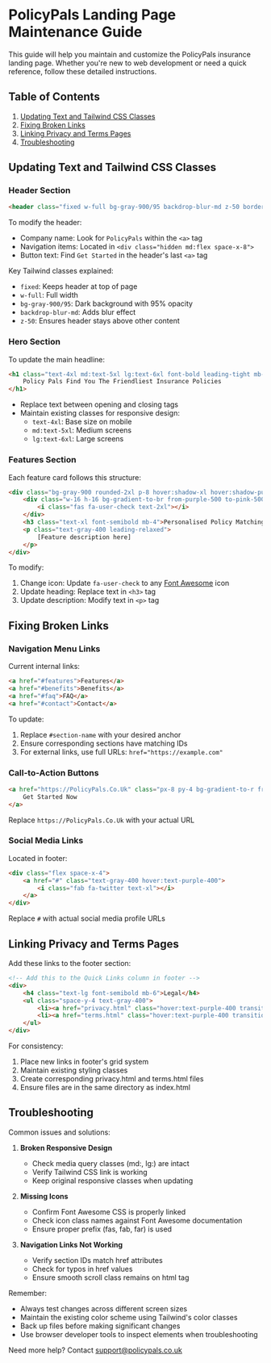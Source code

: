 # PolicyPals Landing Page Maintenance Guide

This guide will help you maintain and customize the PolicyPals insurance landing page. Whether you're new to web development or need a quick reference, follow these detailed instructions.

## Table of Contents
1. [Updating Text and Tailwind CSS Classes](#updating-text-and-tailwind-css-classes)
2. [Fixing Broken Links](#fixing-broken-links)
3. [Linking Privacy and Terms Pages](#linking-privacy-and-terms-pages)
4. [Troubleshooting](#troubleshooting)

## Updating Text and Tailwind CSS Classes

### Header Section
```html
<header class="fixed w-full bg-gray-900/95 backdrop-blur-md z-50 border-b border-gray-800">
```
To modify the header:
- Company name: Look for `PolicyPals` within the `<a>` tag
- Navigation items: Located in `<div class="hidden md:flex space-x-8">`
- Button text: Find `Get Started` in the header's last `<a>` tag

Key Tailwind classes explained:
- `fixed`: Keeps header at top of page
- `w-full`: Full width
- `bg-gray-900/95`: Dark background with 95% opacity
- `backdrop-blur-md`: Adds blur effect
- `z-50`: Ensures header stays above other content

### Hero Section
To update the main headline:
```html
<h1 class="text-4xl md:text-5xl lg:text-6xl font-bold leading-tight mb-8 bg-gradient-to-r from-purple-400 to-pink-500 bg-clip-text text-transparent">
    Policy Pals Find You The Friendliest Insurance Policies
</h1>
```
- Replace text between opening and closing tags
- Maintain existing classes for responsive design:
  - `text-4xl`: Base size on mobile
  - `md:text-5xl`: Medium screens
  - `lg:text-6xl`: Large screens

### Features Section
Each feature card follows this structure:
```html
<div class="bg-gray-900 rounded-2xl p-8 hover:shadow-xl hover:shadow-purple-500/10 transition-all duration-300 transform hover:scale-105">
    <div class="w-16 h-16 bg-gradient-to-br from-purple-500 to-pink-500 rounded-full flex items-center justify-center mb-6">
        <i class="fas fa-user-check text-2xl"></i>
    </div>
    <h3 class="text-xl font-semibold mb-4">Personalised Policy Matching</h3>
    <p class="text-gray-400 leading-relaxed">
        [Feature description here]
    </p>
</div>
```
To modify:
1. Change icon: Update `fa-user-check` to any [Font Awesome](https://fontawesome.com/icons) icon
2. Update heading: Replace text in `<h3>` tag
3. Update description: Modify text in `<p>` tag

## Fixing Broken Links

### Navigation Menu Links
Current internal links:
```html
<a href="#features">Features</a>
<a href="#benefits">Benefits</a>
<a href="#faq">FAQ</a>
<a href="#contact">Contact</a>
```
To update:
1. Replace `#section-name` with your desired anchor
2. Ensure corresponding sections have matching IDs
3. For external links, use full URLs: `href="https://example.com"`

### Call-to-Action Buttons
```html
<a href="https://PolicyPals.Co.Uk" class="px-8 py-4 bg-gradient-to-r from-purple-500 to-pink-500 rounded-full">
    Get Started Now
</a>
```
Replace `https://PolicyPals.Co.Uk` with your actual URL

### Social Media Links
Located in footer:
```html
<div class="flex space-x-4">
    <a href="#" class="text-gray-400 hover:text-purple-400">
        <i class="fab fa-twitter text-xl"></i>
    </a>
</div>
```
Replace `#` with actual social media profile URLs

## Linking Privacy and Terms Pages

Add these links to the footer section:
```html
<!-- Add this to the Quick Links column in footer -->
<div>
    <h4 class="text-lg font-semibold mb-6">Legal</h4>
    <ul class="space-y-4 text-gray-400">
        <li><a href="privacy.html" class="hover:text-purple-400 transition-colors duration-300">Privacy Policy</a></li>
        <li><a href="terms.html" class="hover:text-purple-400 transition-colors duration-300">Terms of Service</a></li>
    </ul>
</div>
```

For consistency:
1. Place new links in footer's grid system
2. Maintain existing styling classes
3. Create corresponding privacy.html and terms.html files
4. Ensure files are in the same directory as index.html

## Troubleshooting

Common issues and solutions:

1. **Broken Responsive Design**
   - Check media query classes (md:, lg:) are intact
   - Verify Tailwind CSS link is working
   - Keep original responsive classes when updating

2. **Missing Icons**
   - Confirm Font Awesome CSS is properly linked
   - Check icon class names against Font Awesome documentation
   - Ensure proper prefix (fas, fab, far) is used

3. **Navigation Links Not Working**
   - Verify section IDs match href attributes
   - Check for typos in href values
   - Ensure smooth scroll class remains on html tag

Remember:
- Always test changes across different screen sizes
- Maintain the existing color scheme using Tailwind's color classes
- Back up files before making significant changes
- Use browser developer tools to inspect elements when troubleshooting

Need more help? Contact support@policypals.co.uk